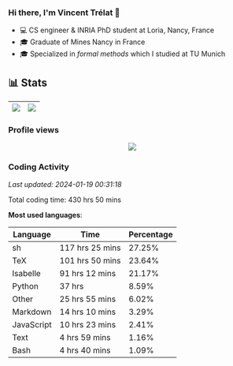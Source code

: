 ### Hi there, I'm Vincent Trélat 👋

-   💻 CS engineer & INRIA PhD student at Loria, Nancy, France
-   🎓 Graduate of Mines Nancy in France
-   🎓 Specialized in _formal methods_ which I studied at TU Munich

## 📊 **Stats**

| <img align="center" src="https://readme-stats.clckblog.space/api?username=VTrelat&show_icons=true&include_all_commits=true&theme=tokyonight&hide_border=true" /> | <img align="center" src="https://readme-stats.clckblog.space/api/top-langs/?username=VTrelat&layout=compact&theme=tokyonight&hide_border=true" /> |
| ---------------------------------------------------------------------------------------------------------------------------------------------------------------- | ------------------------------------------------------------------------------------------------------------------------------------------------- |

### Profile views

<p align="center">
 <img src="https://profile-counter.glitch.me/VTrelat/count.svg" />
</p>

<!--automations-->
### Coding Activity
_Last updated: 2024-01-19 00:31:18_

Total coding time: 430 hrs 50 mins

**Most used languages**:

| Language | Time | Percentage |
| ------------- | ------------- | ------------- |
| sh | 117 hrs 25 mins | 27.25% |
| TeX | 101 hrs 50 mins | 23.64% |
| Isabelle | 91 hrs 12 mins | 21.17% |
| Python | 37 hrs | 8.59% |
| Other | 25 hrs 55 mins | 6.02% |
| Markdown | 14 hrs 10 mins | 3.29% |
| JavaScript | 10 hrs 23 mins | 2.41% |
| Text | 4 hrs 59 mins | 1.16% |
| Bash | 4 hrs 40 mins | 1.09% |

